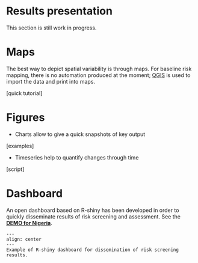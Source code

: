 # Results presentation
This section is still work in progress.

[//]: # (Comment)

# Maps
The best way to depict spatial variability is through maps.
For baseline risk mapping, there is no automation produced at the moment; [QGIS](external-tools) is used to import the data and print into maps.

[quick tutorial]

# Figures

- Charts allow to give a quick snapshots of key output

[examples]

- Timeseries help to quantify changes through time

[script]

# Dashboard

An open dashboard based on R-shiny has been developed in order to quickly disseminate results of risk screening and assessment.
See the [**DEMO for Nigeria**](https://szhaider.shinyapps.io/NigeriaDisasterRisks).

```{figure} images/dashboard.jpg
---
align: center
---
Example of R-shiny dashboard for dissemination of risk screening results.
```